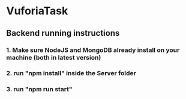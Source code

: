 # VuforiaTask

## Backend running instructions

### 1. Make sure NodeJS and MongoDB already install on your machine (both in latest version)
### 2. run "npm install" inside the Server folder
### 3. run "npm run start"
